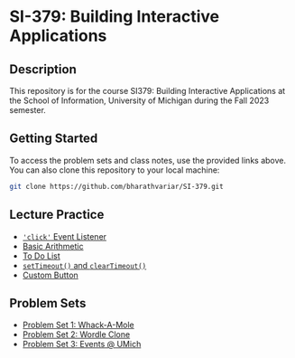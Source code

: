 <!-- Add a reference to the external CSS file -->
<link rel="stylesheet" type="text/css" href="style.css">

# SI-379: Building Interactive Applications

## Description

This repository is for the course SI379: Building Interactive Applications at the School of Information, University of Michigan during the Fall 2023 semester.

## Getting Started

To access the problem sets and class notes, use the provided links above. You can also clone this repository to your local machine:

```bash
git clone https://github.com/bharathvariar/SI-379.git
```

## Lecture Practice

- [`'click'` Event Listener](./lecture-practice/lecture-05-event-listener/index.html)
- [Basic Arithmetic](./lecture-practice/lecture-06-basic-arithmetic/index.html)
- [To Do List](./lecture-practice/lecture-07-todo-List/index.html)
- [`setTimeout()` and `clearTimeout()`](./lecture-practice/lecture-09-switching-box-timers/index.html)
- [Custom Button](./lecture-practice/lecture-10-custom-button/index.html)

## Problem Sets

- [Problem Set 1: Whack-A-Mole](./problem-sets/problem-set-1/index.html)
- [Problem Set 2: Wordle Clone](./problem-sets/problem-set-2/index.html)
- [Problem Set 3: Events @ UMich](./problem-sets/problem-set-3/index.html)
